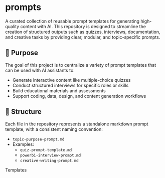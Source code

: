 # prompts

A curated collection of reusable prompt templates for generating high-quality content with AI. This repository is designed to streamline the creation of structured outputs such as quizzes, interviews, documentation, and creative tasks by providing clear, modular, and topic-specific prompts.

## 🧠 Purpose

The goal of this project is to centralize a variety of prompt templates that can be used with AI assistants to:
- Generate interactive content like multiple-choice quizzes
- Conduct structured interviews for specific roles or skills
- Build educational materials and assessments
- Support coding, data, design, and content generation workflows

## 📁 Structure

Each file in the repository represents a standalone markdown prompt template, with a consistent naming convention:
- `topic-purpose-prompt.md`
- Examples:
  - `quiz-prompt-template.md`
  - `powerbi-interview-prompt.md`
  - `creative-writing-prompt.md`

Templates
